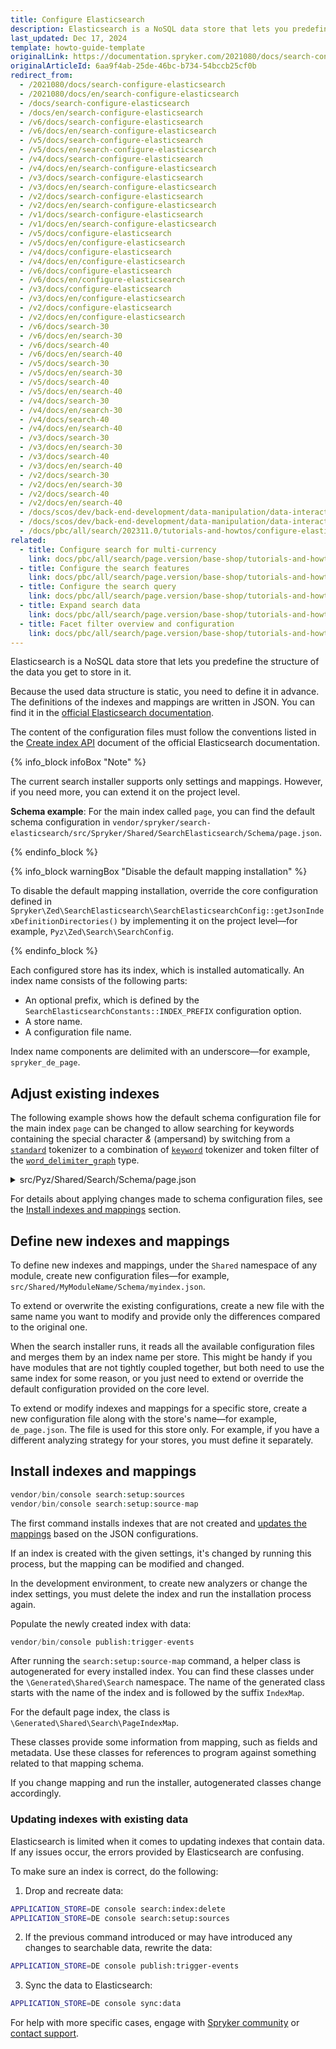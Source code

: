 ```yaml
---
title: Configure Elasticsearch
description: Elasticsearch is a NoSQL data store that lets you predefine the structure of the data you store in it.
last_updated: Dec 17, 2024
template: howto-guide-template
originalLink: https://documentation.spryker.com/2021080/docs/search-configure-elasticsearch
originalArticleId: 6aa9f4ab-25de-46bc-b734-54bccb25cf0b
redirect_from:
  - /2021080/docs/search-configure-elasticsearch
  - /2021080/docs/en/search-configure-elasticsearch
  - /docs/search-configure-elasticsearch
  - /docs/en/search-configure-elasticsearch
  - /v6/docs/search-configure-elasticsearch
  - /v6/docs/en/search-configure-elasticsearch
  - /v5/docs/search-configure-elasticsearch
  - /v5/docs/en/search-configure-elasticsearch
  - /v4/docs/search-configure-elasticsearch
  - /v4/docs/en/search-configure-elasticsearch
  - /v3/docs/search-configure-elasticsearch
  - /v3/docs/en/search-configure-elasticsearch
  - /v2/docs/search-configure-elasticsearch
  - /v2/docs/en/search-configure-elasticsearch
  - /v1/docs/search-configure-elasticsearch
  - /v1/docs/en/search-configure-elasticsearch
  - /v5/docs/configure-elasticsearch
  - /v5/docs/en/configure-elasticsearch
  - /v4/docs/configure-elasticsearch
  - /v4/docs/en/configure-elasticsearch
  - /v6/docs/configure-elasticsearch
  - /v6/docs/en/configure-elasticsearch
  - /v3/docs/configure-elasticsearch
  - /v3/docs/en/configure-elasticsearch
  - /v2/docs/configure-elasticsearch
  - /v2/docs/en/configure-elasticsearch
  - /v6/docs/search-30
  - /v6/docs/en/search-30
  - /v6/docs/search-40
  - /v6/docs/en/search-40
  - /v5/docs/search-30
  - /v5/docs/en/search-30
  - /v5/docs/search-40
  - /v5/docs/en/search-40
  - /v4/docs/search-30
  - /v4/docs/en/search-30
  - /v4/docs/search-40
  - /v4/docs/en/search-40
  - /v3/docs/search-30
  - /v3/docs/en/search-30
  - /v3/docs/search-40
  - /v3/docs/en/search-40
  - /v2/docs/search-30
  - /v2/docs/en/search-30
  - /v2/docs/search-40
  - /v2/docs/en/search-40
  - /docs/scos/dev/back-end-development/data-manipulation/data-interaction/search/configuring-elasticsearch.html
  - /docs/scos/dev/back-end-development/data-manipulation/data-interaction/search/configure-elasticsearch.html
  - /docs/pbc/all/search/202311.0/tutorials-and-howtos/configure-elasticsearch.html
related:
  - title: Configure search for multi-currency
    link: docs/pbc/all/search/page.version/base-shop/tutorials-and-howtos/configure-search-for-multi-currency.html
  - title: Configure the search features
    link: docs/pbc/all/search/page.version/base-shop/tutorials-and-howtos/configure-search-features.html
  - title: Configure the search query
    link: docs/pbc/all/search/page.version/base-shop/tutorials-and-howtos/configure-a-search-query.html
  - title: Expand search data
    link: docs/pbc/all/search/page.version/base-shop/tutorials-and-howtos/expand-search-data.html
  - title: Facet filter overview and configuration
    link: docs/pbc/all/search/page.version/base-shop/tutorials-and-howtos/facet-filter-overview-and-configuration.html
---
```


Elasticsearch is a NoSQL data store that lets you predefine the structure of the data you get to store in it.

Because the used data structure is static, you need to define it in advance. The definitions of the indexes and mappings are written in JSON. You can find it in the [official Elasticsearch documentation](https://www.elastic.co/guide/index.html).

The content of the configuration files must follow the conventions listed in the [Create index API](https://www.elastic.co/guide/en/elasticsearch/reference/current/indices-create-index.html) document of the official Elasticsearch documentation.

{% info_block infoBox "Note" %}

The current search installer supports only settings and mappings. However, if you need more, you can extend it on the project level.

**Schema example**: For the main index called `page`, you can find the default schema configuration in `vendor/spryker/search-elasticsearch/src/Spryker/Shared/SearchElasticsearch/Schema/page.json`.

{% endinfo_block %}

{% info_block warningBox "Disable the default mapping installation" %}

To disable the default mapping installation, override the core configuration defined in `Spryker\Zed\SearchElasticsearch\SearchElasticsearchConfig::getJsonIndexDefinitionDirectories()` by implementing it on the project level—for example, `Pyz\Zed\Search\SearchConfig`.

{% endinfo_block %}

Each configured store has its index, which is installed automatically. An index name consists of the following parts:
- An optional prefix, which is defined by the `SearchElasticsearchConstants::INDEX_PREFIX` configuration option.
- A store name.
- A configuration file name.

Index name components are delimited with an underscore—for example, `spryker_de_page`.

## Adjust existing indexes

The following example shows how the default schema configuration file for the main index `page` can be changed to allow searching for keywords containing the special character *&* (ampersand) by switching from a [`standard`](https://www.elastic.co/guide/en/elasticsearch/reference/current/analysis-standard-tokenizer.html) tokenizer to a combination of [`keyword`](https://www.elastic.co/guide/en/elasticsearch/reference/current/analysis-keyword-tokenizer.html) tokenizer and token filter of the [`word_delimiter_graph`](https://www.elastic.co/guide/en/elasticsearch/reference/8.2/analysis-word-delimiter-graph-tokenfilter.html) type.

<details><summary>src/Pyz/Shared/Search/Schema/page.json</summary>

```json
{
    "settings": {
        "analysis": {
            "analyzer": {
                "fulltext_index_analyzer": {
                    "tokenizer": "keyword",
                    "filter": ["my_custom_word_delimiter_graph_filter", "lowercase", "fulltext_index_ngram_filter"]
                },
                "fulltext_search_analyzer": {
                    "tokenizer": "keyword",
                    "filter": ["custom_word_delimiter_graph_filter", "lowercase"]
                }
            },
            "filter": {
                "fulltext_index_ngram_filter": {
                    "type": "edge_ngram",
                    "min_gram": 2,
                    "max_gram": 20
                },
                "custom_word_delimiter_graph_filter": {
                    "type": "word_delimiter_graph",
                    "type_table": [ "& => ALPHA" ],
                    "split_on_case_change": false,
                    "split_on_numerics": false
                }
            }
        }
    },
    "mappings": {
        "page": {
            "properties": {
                "full-text": {
                    "analyzer": "fulltext_index_analyzer",
                    "search_analyzer": "fulltext_search_analyzer"
                },
                "full-text-boosted": {
                    "analyzer": "fulltext_index_analyzer",
                    "search_analyzer": "fulltext_search_analyzer"
                }
            }
        }
    }
}
```

</details>

For details about applying changes made to schema configuration files, see the [Install indexes and mappings](#install-indexes-and-mappings) section.

## Define new indexes and mappings

To define new indexes and mappings, under the `Shared` namespace of any module, create new configuration files—for example, `src/Shared/MyModuleName/Schema/myindex.json`.

To extend or overwrite the existing configurations, create a new file with the same name you want to modify and provide only the differences compared to the original one.

When the search installer runs, it reads all the available configuration files and merges them by an index name per store. This might be handy if you have modules that are not tightly coupled together, but both need to use the same index for some reason, or you just need to extend or override the default configuration provided on the core level.

To extend or modify indexes and mappings for a specific store, create a new configuration file along with the store's name—for example, `de_page.json`. The file is used for this store only. For example, if you have a different analyzing strategy for your stores, you must define it separately.

## Install indexes and mappings

```php
vendor/bin/console search:setup:sources
vendor/bin/console search:setup:source-map
```

The first command installs indexes that are not created and [updates the mappings](https://www.elastic.co/guide/en/elasticsearch/reference/current/indices-put-mapping.html) based on the JSON configurations.

If an index is created with the given settings, it's changed by running this process, but the mapping can be modified and changed.

In the development environment, to create new analyzers or change the index settings, you must delete the index and run the installation process again.

Populate the newly created index with data:

```php
vendor/bin/console publish:trigger-events
```

After running the `search:setup:source-map` command, a helper class is autogenerated for every installed index. You can find these classes under the `\Generated\Shared\Search` namespace. The name of the generated class starts with the name of the index and is followed by the suffix `IndexMap`.

For the default page index, the class is `\Generated\Shared\Search\PageIndexMap`.

These classes provide some information from mapping, such as fields and metadata. Use these classes for references to program against something related to that mapping schema.

If you change mapping and run the installer, autogenerated classes change accordingly.

### Updating indexes with existing data

Elasticsearch is limited when it comes to updating indexes that contain data. If any issues occur, the errors provided by Elasticsearch are confusing.

To make sure an index is correct, do the following:

1. Drop and recreate data:

```bash
APPLICATION_STORE=DE console search:index:delete
APPLICATION_STORE=DE console search:setup:sources
```

2. If the previous command introduced or may have introduced any changes to searchable data, rewrite the data:

```bash
APPLICATION_STORE=DE console publish:trigger-events
```

3. Sync the data to Elasticsearch:


```bash
APPLICATION_STORE=DE console sync:data
```

For help with more specific cases, engage with [Spryker community](https://commercequest.space/) or [contact support](https://support.spryker.com).
